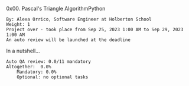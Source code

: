 0x00. Pascal's Triangle
AlgorithmPython

    By: Alexa Orrico, Software Engineer at Holberton School
    Weight: 1
    Project over - took place from Sep 25, 2023 1:00 AM to Sep 29, 2023 1:00 AM
    An auto review will be launched at the deadline

In a nutshell…

    Auto QA review: 0.0/11 mandatory
    Altogether:  0.0%
        Mandatory: 0.0%
        Optional: no optional tasks


